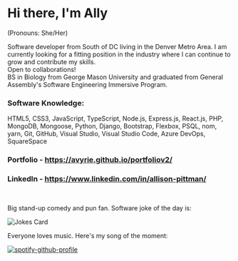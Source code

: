 # Hi there, I'm Ally
(Pronouns: She/Her)

Software developer from South of DC living in the Denver Metro Area. 
I am currently looking for a fitting position in the industry where I can continue to grow and contribute my skills. 
</br>
Open to collaborations!
<br/>
BS in Biology from George Mason University and graduated from General Assembly's Software Engineering Immersive Program.

### Software Knowledge:
HTML5, CSS3, JavaScript, TypeScript, Node.js, Express.js, React.js, PHP, MongoDB, Mongoose, Python, Django, Bootstrap, Flexbox, PSQL, nom, yarn, Git, GitHub, Visual Studio, Visual Studio Code, Azure DevOps, SquareSpace
</br>
### Portfolio - https://avyrie.github.io/portfoliov2/
### LinkedIn - https://www.linkedin.com/in/allison-pittman/
<br/>

Big stand-up comedy and pun fan. Software joke of the day is:
<!-- Markdown -->

![Jokes Card](https://readme-jokes.vercel.app/api)
</br>

Everyone loves music. Here's my song of the moment:

[![spotify-github-profile](https://spotify-github-profile.vercel.app/api/view?uid=1264742420&cover_image=true&theme=default&show_offline=false&background_color=121212&interchange=false)](https://github.com/kittinan/spotify-github-profile)




<!--
**avyrie/avyrie** is a ✨ _special_ ✨ repository because its `README.md` (this file) appears on your GitHub profile.

Here are some ideas to get you started:

- 🔭 I’m currently working on ...
- 🌱 I’m currently learning ...
- 👯 I’m looking to collaborate on ...
- 🤔 I’m looking for help with ...
- 💬 Ask me about ...
- 📫 How to reach me: ...
-->
